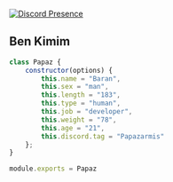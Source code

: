 [![Discord Presence](https://lanyard-profile-readme.vercel.app/api/770067487097749534?hideDiscrim=true)](https://discord.com/users/770067487097749534)

<h2>Ben Kimim</h2>



```js
class Papaz {
    constructor(options) {
        this.name = "Baran",
        this.sex = "man",
        this.length = "183",
        this.type = "human",
        this.job = "developer",
        this.weight = "78",
        this.age = "21",
        this.discord.tag = "Papazarmis"
    };
}

module.exports = Papaz
```
